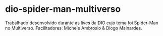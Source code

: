 # dio-spider-man-multiverso
Trabalhado desenvolvido durante as lives da DIO cujo tema foi Spider-Man no Multiverso. Facilitadores:  Michele Ambrosio & Diogo Mainardes.
